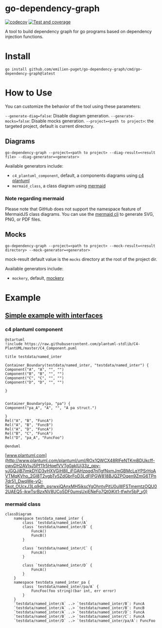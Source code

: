 # go-dependency-graph


[![codecov](https://codecov.io/gh/emilien-puget/go-dependency-graph/graph/badge.svg?token=LFSZU2VJM7)](https://codecov.io/gh/emilien-puget/go-dependency-graph)
[![Test and coverage](https://github.com/emilien-puget/go-dependency-graph/actions/workflows/codecov.yml/badge.svg)](https://github.com/emilien-puget/go-dependency-graph/actions/workflows/codecov.yml)

A tool to build dependency graph for go programs based on dependency injection functions.

# Install

```
go install github.com/emilien-puget/go-dependency-graph/cmd/go-dependency-graph@latest
```

# How to Use

You can customize the behavior of the tool using these parameters:

`--generate-diag=false`: Disable diagram generation.
`--generate-mocks=false`: Disable mocks generation.
`--project=<path to project>`: the targeted project, default is current directory.

## Diagrams

`go-dependency-graph --project=<path to project> --diag-result=<result file> --diag-generator=<generator>`

Available generators include:

- `c4_plantuml_component`, default, a components diagrams
  using [c4 plantuml](https://github.com/plantuml-stdlib/C4-PlantUML)
- `mermaid_class`, a class diagram
  using [mermaid](https://mermaid-js.github.io/mermaid/#/classDiagram?id=class-diagrams)

### Note regarding mermaid

Please note that GitHub does not support the namespace feature of MermaidJS class diagrams.
You can use the [mermaid cli](https://github.com/mermaid-js/mermaid-cli) to generate SVG, PNG, or PDF files.

## Mocks

`go-dependency-graph --project=<path to project> --mock-result=<result directory> --mock-generator=<generator>`

mock-result default value is the `mocks` directory at the root of the project dir.

Available generators include:

- `mockery`, default, [mockery](https://github.com/mockery/mockery)

# Example

## [Simple example with interfaces](./pkg/parse/testdata/inter)

### c4 plantuml component

```puml
@startuml
!include https://raw.githubusercontent.com/plantuml-stdlib/C4-PlantUML/master/C4_Component.puml

title testdata/named_inter

Container_Boundary(testdata/named_inter, "testdata/named_inter") {
Component("A", "A", "", "")
Component("B", "B", "", "")
Component("C", "C", "", "")
Component("D", "D", "", "")

}


Container_Boundary(pa, "pa") {
Component("pa_A", "A", "", "A pa struct.")

}
Rel("A", "B", "FuncA")
Rel("A", "B", "FuncB")
Rel("A", "D", "FuncA")
Rel("B", "C", "FuncA")
Rel("D", "pa_A", "FuncFoo")

@enduml
```

[www.plantuml.com](http://www.plantuml.com/plantuml/uml/ROx1QWCX48RlFeNTKmBDUkcff-owvDH2AVIyJ5Pf11r5HqefVVTg0akIUj33z_qpy-yJGQJiB7imkDYiD3yHXVGiH8Il_jFGAHzpqd7nI1gfNxmJmGBMcLqYPSrHoAVTMqKVho_2GI8T2vgbTy5ZdGbrFoD3LdFIPGW818BJQZPOqen9ZmG6TPn7dr51_DwqWe-yQ-5kot_OUcxJ3Lq9dh_psrwxiQAnxMH5ikscYgOhntvPitU0uWFSTmemtzOQU02UAEQ5-ikwTsrBzxNV8UCo5DF0umsUxjENeFo7Qt0jKit1-tfwhr5bP_y0)

### mermaid class

```mermaid
classDiagram
    namespace testdata_named_inter {
        class `testdata/named_inter/A`
        class `testdata/named_inter/B` {
            FuncA()
            FuncB()
        }

        class `testdata/named_inter/C` {
            FuncA()
        }

        class `testdata/named_inter/D` {
            FuncA()
        }
    }
    namespace testdata_named_inter_pa {
        class `testdata/named_inter/pa/A` {
            FuncFoo(foo string)(bar int, err error)
        }
    }
    `testdata/named_inter/A` ..> `testdata/named_inter/B`: FuncA
    `testdata/named_inter/A` ..> `testdata/named_inter/B`: FuncB
    `testdata/named_inter/A` ..> `testdata/named_inter/D`: FuncA
    `testdata/named_inter/B` ..> `testdata/named_inter/C`: FuncA
    `testdata/named_inter/D` ..> `testdata/named_inter/pa/A`: FuncFoo


```

